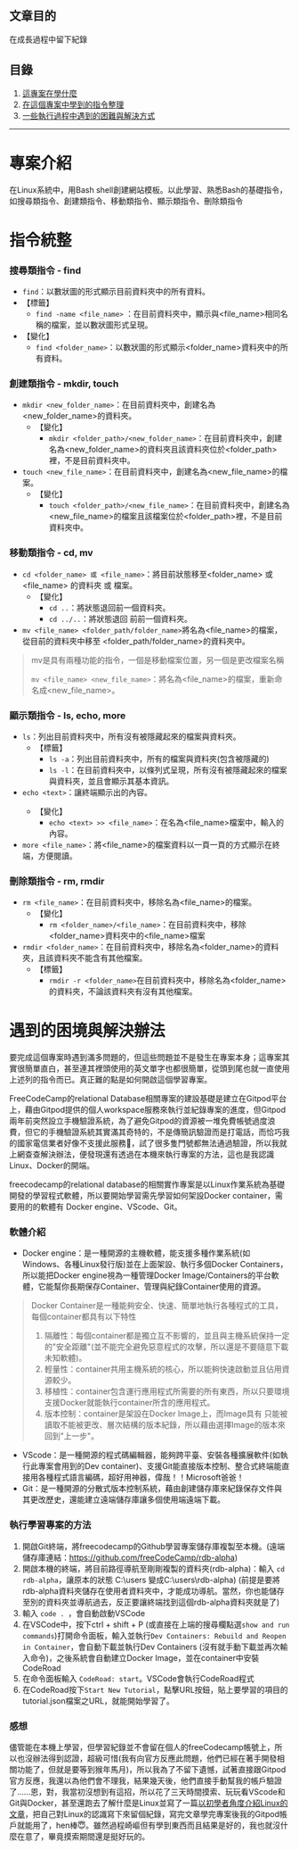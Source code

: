 ##  文章目的

在成長過程中留下紀錄

## 目錄
1. [這專案在學什麼](https://github.com/miamii11036/Building-a-Boilerplate-by-Bash/blob/main/README.md#%E5%B0%88%E6%A1%88%E4%BB%8B%E7%B4%B9)
2. [在這個專案中學到的指令整理](https://github.com/miamii11036/Building-a-Boilerplate-by-Bash/blob/main/README.md#%E6%8C%87%E4%BB%A4%E7%B5%B1%E6%95%B4)
3. [一些執行過程中遇到的困難與解決方式](https://github.com/miamii11036/Building-a-Boilerplate-by-Bash/blob/main/README.md#%E9%81%87%E5%88%B0%E7%9A%84%E5%9B%B0%E5%A2%83%E8%88%87%E8%A7%A3%E6%B1%BA%E8%BE%A6%E6%B3%95)

****
# 專案介紹
在Linux系統中，用Bash shell創建網站模板。以此學習、熟悉Bash的基礎指令，如搜尋類指令、創建類指令、移動類指令、顯示類指令、刪除類指令

# 指令統整
### 搜尋類指令 - find
+ ```find```：以數狀圖的形式顯示目前資料夾中的所有資料。
+ 【標籤】
  + ```find -name <file_name>``` ：在目前資料夾中，顯示與<file_name>相同名稱的檔案，並以數狀圖形式呈現。
+ 【變化】
  + ```find <folder_name>```：以數狀圖的形式顯示<folder_name>資料夾中的所有資料。


### 創建類指令 - mkdir, touch
+ ```mkdir <new_folder_name>```：在目前資料夾中，創建名為<new_folder_name>的資料夾。
  + 【變化】
    + ```mkdir <folder_path>/<new_folder_name>```：在目前資料夾中，創建名為<new_folder_name>的資料夾且該資料夾位於<folder_path>裡，不是目前資料夾中。
+ ```touch <new_file_name>```：在目前資料夾中，創建名為<new_file_name>的檔案。
  + 【變化】
    + ```touch <folder_path>/<new_file_name>```：在目前資料夾中，創建名為<new_file_name>的檔案且該檔案位於<folder_path>裡，不是目前資料夾中。
### 移動類指令 - cd, mv
+ ```cd <folder_name> 或 <file_name>```：將目前狀態移至<folder_name> 或 <file_name> 的資料夾 或 檔案。
  + 【變化】
    + ```cd ..```：將狀態退回前一個資料夾。
    + ```cd ../..```：將狀態退回 前前一個資料夾。
+ ```mv <file_name> <folder_path/folder_name>```將名為<file_name>的檔案，從目前的資料夾中移至 <folder_path/folder_name>的資料夾中。
  
> mv是具有兩種功能的指令，一個是移動檔案位置，另一個是更改檔案名稱
>
> ```mv <file_name> <new_file_name>```：將名為<file_name>的檔案，重新命名成<new_file_name>。


### 顯示類指令 - ls, echo, more
+ ```ls```：列出目前資料夾中，所有沒有被隱藏起來的檔案與資料夾。
  + 【標籤】
     + ```ls -a```：列出目前資料夾中，所有的檔案與資料夾(包含被隱藏的)
     + ```ls -l```：在目前資料夾中，以條列式呈現，所有沒有被隱藏起來的檔案與資料夾，並且會顯示其基本資訊。
+ ```echo <text>```：讓終端顯示出<text>的內容。
  + 【變化】
      + ```echo <text> >> <file_name>```：在名為<file_name>檔案中，輸入<text>的內容。
+ ```more <file_name>```：將<file_name>的檔案資料以一頁一頁的方式顯示在終端，方便閱讀。
### 刪除類指令 - rm, rmdir
+ ```rm <file_name>```：在目前資料夾中，移除名為<file_name>的檔案。
  + 【變化】
    + ```rm <folder_name>/<file_name>```：在目前資料夾中，移除<folder_name>資料夾中的<file_name>檔案
+ ```rmdir <folder_name>```：在目前資料夾中，移除名為<folder_name>的資料夾，且該資料夾不能含有其他檔案。
  + 【標籤】
    + ```rmdir -r <folder_name>```在目前資料夾中，移除名為<folder_name>的資料夾，不論該資料夾有沒有其他檔案。
    
# 遇到的困境與解決辦法
要完成這個專案時遇到滿多問題的，但這些問題並不是發生在專案本身；這專案其實很簡單直白，甚至連其裡頭使用的英文單字也都很簡單，從頭到尾也就一直使用上述列的指令而已。真正難的點是如何開啟這個學習專案。

FreeCodeCamp的relational Database相關專案的建設基礎是建立在Gitpod平台上，藉由Gitpod提供的個人workspace服務來執行並紀錄專案的進度，但Gitpod兩年前突然設立手機驗證系統，為了避免Gitpod的資源被一堆免費帳號過度浪費，但它的手機驗證系統其實滿其奇特的，不是傳簡訊驗證而是打電話，而恰巧我的國家電信業者好像不支援此服務🥲，試了很多隻門號都無法通過驗證，所以我就上網查查解決辦法，便發現還有透過在本機來執行專案的方法，這也是我認識Linux、Docker的開端。

freecodecamp的relational database的相關實作專案是以Linux作業系統為基礎開發的學習程式軟體，所以要開始學習需先學習如何架設Docker container，需要用的的軟體有 Docker engine、VScode、Git。
### 軟體介紹
+ Docker engine：是一種開源的主機軟體，能支援多種作業系統(如Windows、各種Linux發行版)並在上面架設、執行多個Docker Containers，所以能把Docker engine視為一種管理Docker Image/Containers的平台軟體，它能幫你長期保存Container、管理與紀錄Container使用的資源。
> Docker Container是一種能夠安全、快速、簡單地執行各種程式的工具，每個container都具有以下特性
> 1. 隔離性：每個container都是獨立互不影響的，並且與主機系統保持一定的"安全距離"(並不能完全避免惡意程式的攻擊，所以還是不要隨意下載未知軟體)。
> 2. 輕量性：container共用主機系統的核心，所以能夠快速啟動並且佔用資源較少。
> 3. 移植性：container包含運行應用程式所需要的所有東西，所以只要環境支援Docker就能執行container所含的應用程式。
> 4. 版本控制：container是架設在Docker Image上，而Image具有 只能被讀取不能被更改、層次結構的版本紀錄，所以藉由選擇Image的版本來回到"上一步"。
+ VScode：是一種開源的程式碼編輯器，能夠跨平臺、安裝各種擴展軟件(如執行此專案會用到的Dev container)、支援Git能直接版本控制、整合式終端能直接用各種程式語言編碼，超好用神器，偉哉！！Microsoft爸爸！
+ Git：是一種開源的分散式版本控制系統，藉由創建儲存庫來紀錄保存文件與其更改歷史，還能建立遠端儲存庫讓多個使用端遠端下載。

### 執行學習專案的方法
1. 開啟Git終端，將freecodecamp的Github學習專案儲存庫複製至本機。(遠端儲存庫連結：https://github.com/freeCodeCamp/rdb-alpha)
2. 開啟本機的終端，將目前路徑導航至剛剛複製的資料夾(rdb-alpha)：輸入 ```cd rdb-alpha```，讓原本的狀態 C:\users 變成C:\users\rdb-alpha) (前提是要將rdb-alpha資料夾儲存在使用者資料夾中，才能成功導航。當然，你也能儲存至別的資料夾並導航過去，反正要讓終端找到這個rdb-alpha資料夾就是了)
3. 輸入 ```code . ```，會自動啟動VSCode
4. 在VSCode中，按下ctrl + shift + P (或直接在上端的搜尋欄點選```show and run commands```)打開命令面板，輸入並執行```Dev Containers: Rebuild and Reopen in Container```，會自動下載並執行Dev Containers (沒有就手動下載並再次輸入命令)，之後系統會自動建立Docker Image，並在container中安裝CodeRoad
5. 在命令面板輸入 ```CodeRoad: start```。VSCode會執行CodeRoad程式
6. 在CodeRoad按下```Start New Tutorial```，點擊URL按鈕，貼上要學習的項目的tutorial.json檔案之URL，就能開始學習了。

### 感想
儘管能在本機上學習，但學習紀錄並不會留在個人的freeCodecamp帳號上，所以也沒辦法得到認證，超級可惜(我有向官方反應此問題，他們已經在著手開發相關功能了，但就是要等到猴年馬月)，所以我為了不留下遺憾，試著直接跟Gitpod官方反應，我還以為他們會不理我，結果幾天後，他們直接手動幫我的帳戶驗證了......恩，對，我當初沒想到有這招，所以花了三天時間摸索、玩玩看VScode和Git與Docker，甚至還跑去了解什麼是Linux並寫了一篇[以初學者角度介紹Linux的文章](https://medium.com/@singlepackage/lv-1-%E6%B7%BA%E8%AB%87-linux%E7%9A%84%E7%A5%9E%E9%80%9A%E5%BB%A3%E5%A4%A7%E8%88%87%E7%9F%AD%E6%9D%BF-4764c041279f)，把自己對Linux的認識寫下來留個紀錄，寫完文章學完專案後我的Gitpod帳戶就能用了，hen棒😇。雖然過程崎嶇但有學到東西而且結果是好的，我也就沒什麼在意了，畢竟摸索期間還是挺好玩的。

